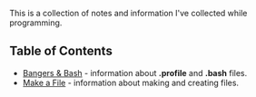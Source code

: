 This is a collection of notes and information I've collected while programming.

## Table of Contents
- [Bangers & Bash](https://github.com/willinbeantown/thingsToShare/blob/master/bangers_and_bash.md) - information about **.profile** and **.bash** files.
- [Make a File](https://github.com/willinbeantown/thingsToShare/blob/master/makeFile.md) - information about making and creating files.
